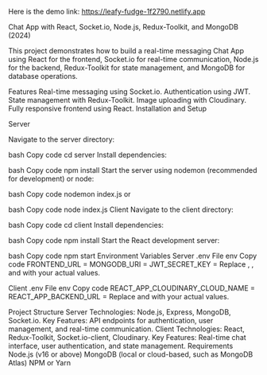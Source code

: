 Here is the demo link: https://leafy-fudge-1f2790.netlify.app

Chat App with React, Socket.io, Node.js, Redux-Toolkit, and MongoDB (2024)

This project demonstrates how to build a real-time messaging Chat App using React for the frontend, Socket.io for real-time communication, Node.js for the backend, Redux-Toolkit for state management, and MongoDB for database operations.

Features
Real-time messaging using Socket.io.
Authentication using JWT.
State management with Redux-Toolkit.
Image uploading with Cloudinary.
Fully responsive frontend using React.
Installation and Setup

Server

Navigate to the server directory:

bash
Copy code
cd server
Install dependencies:

bash
Copy code
npm install
Start the server using nodemon (recommended for development) or node:

bash
Copy code
nodemon index.js
or

bash
Copy code
node index.js
Client
Navigate to the client directory:

bash
Copy code
cd client
Install dependencies:

bash
Copy code
npm install
Start the React development server:

bash
Copy code
npm start
Environment Variables
Server .env File
env
Copy code
FRONTEND_URL = <Frontend URL>
MONGODB_URI = <MongoDB URI>
JWT_SECRET_KEY = <JWT Secret Key>
Replace <Frontend URL>, <MongoDB URI>, and <JWT Secret Key> with your actual values.

Client .env File
env
Copy code
REACT_APP_CLOUDINARY_CLOUD_NAME = <Cloudinary Cloud Name>
REACT_APP_BACKEND_URL = <Backend URL>
Replace <Cloudinary Cloud Name> and <Backend URL> with your actual values.

Project Structure
Server
Technologies: Node.js, Express, MongoDB, Socket.io.
Key Features: API endpoints for authentication, user management, and real-time communication.
Client
Technologies: React, Redux-Toolkit, Socket.io-client, Cloudinary.
Key Features: Real-time chat interface, user authentication, and state management.
Requirements
Node.js (v16 or above)
MongoDB (local or cloud-based, such as MongoDB Atlas)
NPM or Yarn
